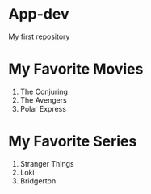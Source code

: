 # App-dev
My first repository
# My Favorite Movies
1. The Conjuring
2. The Avengers
3. Polar Express

# My Favorite Series
1. Stranger Things
2. Loki
3. Bridgerton
